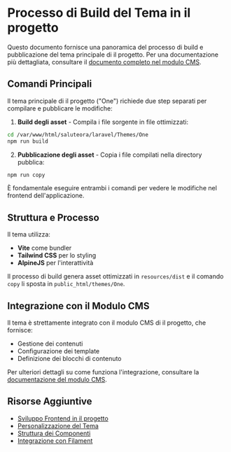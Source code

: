 # Processo di Build del Tema in il progetto

Questo documento fornisce una panoramica del processo di build e pubblicazione del tema principale di il progetto. Per una documentazione più dettagliata, consultare il [documento completo nel modulo CMS](../../laravel/Modules/Cms/docs/theme-build-process.md).

## Comandi Principali

Il tema principale di il progetto ("One") richiede due step separati per compilare e pubblicare le modifiche:

1. **Build degli asset** - Compila i file sorgente in file ottimizzati:

```bash
cd /var/www/html/saluteora/laravel/Themes/One
npm run build
```

2. **Pubblicazione degli asset** - Copia i file compilati nella directory pubblica:

```bash
npm run copy
```

È fondamentale eseguire entrambi i comandi per vedere le modifiche nel frontend dell'applicazione.

## Struttura e Processo

Il tema utilizza:
- **Vite** come bundler
- **Tailwind CSS** per lo styling
- **AlpineJS** per l'interattività

Il processo di build genera asset ottimizzati in `resources/dist` e il comando `copy` li sposta in `public_html/themes/One`.

## Integrazione con il Modulo CMS

Il tema è strettamente integrato con il modulo CMS di il progetto, che fornisce:
- Gestione dei contenuti
- Configurazione dei template
- Definizione dei blocchi di contenuto

Per ulteriori dettagli su come funziona l'integrazione, consultare la [documentazione del modulo CMS](../../laravel/Modules/Cms/docs/theme-cms-integration.md).

## Risorse Aggiuntive

- [Sviluppo Frontend in il progetto](./frontend-overview.md)
- [Personalizzazione del Tema](./theme-customization.md)
- [Struttura dei Componenti](./theme-components.md)
- [Integrazione con Filament](./filament-integration.md) 

